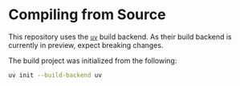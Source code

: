 # Compiling from Source

This repository uses the [`uv`](https://docs.astral.sh/uv/configuration/build-backend/) build backend. As their build backend is currently in preview, expect breaking changes.

The build project was initialized from the following:
```bash
uv init --build-backend uv
```

